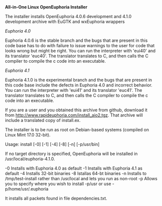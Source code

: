 **All-in-One Linux OpenEuphoria Installer**

The installer installs OpenEuphoria 4.0.6 development and 4.1.0 development archive with EuGTK and wxEuphoria wrappers

*Euphoria 4.0*

Euphoria 4.0.6 is the stable branch and the bugs that are present in this code base has to do with failure to issue warnings to the user for code that looks wrong but might be right.  You can run the interpreter with 'eui40' and its translator 'euc40'.  The translator translates to C, and then calls the C compiler to compile the c code into an executable.

*Euphoria 4.1*

Euphoria 4.1.0 is the experimental branch and the bugs that are present in this code base include the defects in Euphoria 4.0 and incorrect behavior.  You can run the interpreter with 'eui41' and its translator 'euc41'.  The translator translates to C, and then calls the C compiler to compile the c code into an executable. 

If you are a user and you obtained this archive from github, download it from
http://www.rapideuphoria.com/install_aio2.tgz.  That archive will include a translated 
copy of install.ex.

The installer is to be run as root on Debian-based systems (compiled on Linux Mint 17.0 32-bit).

Usage: install \[-0\] \[-1\] \[-4\] \[-8\] \[-n\] \[-p/usr/bin\]

If no target directory is specified, OpenEuphoria will be installed in /usr/local/euphoria-4.1.0.

\-0 Installs with Euphoria 4.0 as default
\-1 Installs with Euphoria 4.1 as default
\-4 Installs 32-bit binaries
\-8 Istallas 64-bt binaries
\-n Installs to /tmp/test-install rather than /usr/local and lets you run as non-root
\-p Allows you to specify where you wish to install -p/usr  or use -p/home/usr/.euphoria

It installs all packets found in file dependencies.txt.
